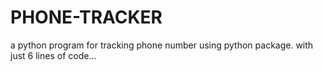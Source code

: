 # PHONE-TRACKER
a python program for tracking phone number using python package. with just 6 lines of code...
